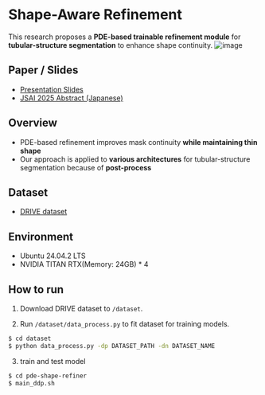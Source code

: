 # Shape-Aware Refinement
This research proposes a **PDE-based trainable refinement module** for **tubular-structure segmentation** to enhance shape continuity.
![image](https://github.com/user-attachments/assets/3865efd2-732f-470a-9b96-36f107b2e5c5)

## Paper / Slides
- [Presentation Slides](https://github.com/thoth000/Shape-Aware-Refinement/blob/main/docs/presentation_ja.pdf)
- [JSAI 2025 Abstract (Japanese)](https://github.com/thoth000/Shape-Aware-Refinement/blob/main/docs/jsai_abstract.md)

## Overview
- PDE-based refinement improves mask continuity **while maintaining thin shape**
- Our approach is applied to **various architectures** for tubular-structure segmentation because of **post-process**

## Dataset
- [DRIVE dataset](https://github.com/zhengyuan-liu/Retinal-Vessel-Segmentation/tree/master/DRIVE)

## Environment
- Ubuntu 24.04.2 LTS
- NVIDIA TITAN RTX(Memory: 24GB) * 4

## How to run
1. Download DRIVE dataset to `/dataset`.

2. Run `/dataset/data_process.py` to fit dataset for training models.
```bash
$ cd dataset
$ python data_process.py -dp DATASET_PATH -dn DATASET_NAME
```

3. train and test model
```bash
$ cd pde-shape-refiner
$ main_ddp.sh
```
